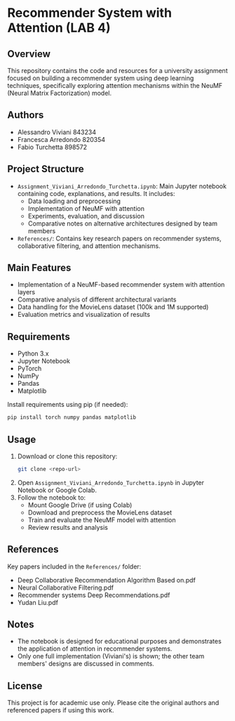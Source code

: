 # Recommender System with Attention (LAB 4)

## Overview
This repository contains the code and resources for a university assignment focused on building a recommender system using deep learning techniques, specifically exploring attention mechanisms within the NeuMF (Neural Matrix Factorization) model. 

## Authors
- Alessandro Viviani 843234
- Francesca Arredondo 820354
- Fabio Turchetta 898572

## Project Structure
- `Assignment_Viviani_Arredondo_Turchetta.ipynb`: Main Jupyter notebook containing code, explanations, and results. It includes:
  - Data loading and preprocessing
  - Implementation of NeuMF with attention
  - Experiments, evaluation, and discussion
  - Comparative notes on alternative architectures designed by team members
- `References/`: Contains key research papers on recommender systems, collaborative filtering, and attention mechanisms.

## Main Features
- Implementation of a NeuMF-based recommender system with attention layers
- Comparative analysis of different architectural variants
- Data handling for the MovieLens dataset (100k and 1M supported)
- Evaluation metrics and visualization of results

## Requirements
- Python 3.x
- Jupyter Notebook
- PyTorch
- NumPy
- Pandas
- Matplotlib

Install requirements using pip (if needed):
```bash
pip install torch numpy pandas matplotlib
```

## Usage
1. Download or clone this repository:
   ```bash
   git clone <repo-url>
   ```
2. Open `Assignment_Viviani_Arredondo_Turchetta.ipynb` in Jupyter Notebook or Google Colab.
3. Follow the notebook to:
   - Mount Google Drive (if using Colab)
   - Download and preprocess the MovieLens dataset
   - Train and evaluate the NeuMF model with attention
   - Review results and analysis

## References
Key papers included in the `References/` folder:
- Deep Collaborative Recommendation Algorithm Based on.pdf
- Neural Collaborative Filtering.pdf
- Recommender systems Deep Recommendations.pdf
- Yudan Liu.pdf

## Notes
- The notebook is designed for educational purposes and demonstrates the application of attention in recommender systems.
- Only one full implementation (Viviani's) is shown; the other team members' designs are discussed in comments.

## License
This project is for academic use only. Please cite the original authors and referenced papers if using this work.
